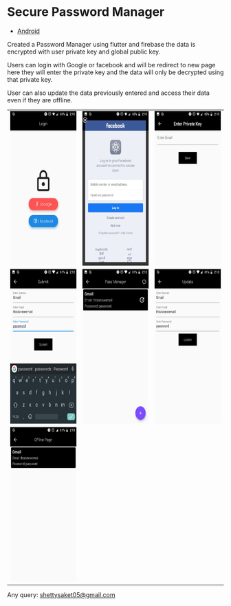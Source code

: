# Secure Password Manager

- [Android](https://github.com/saket-shetty/Post-it/raw/master/build/app/outputs/apk/release/app-release.apk)

Created a Password Manager using flutter and firebase the data is encrypted with user private key and global public key.

Users can login with Google or facebook and will be redirect to new page here they will enter the private key and the data will only be decrypted using that private key.

User can also update the data previously entered and access their data even if they are offline.

<table>
  <tr>
    <td><img src="screenshot/login.jpg" width="225" height="360"></td>
     <td><img src="screenshot/fblogin.jpg" width="225" height="360"></td>
     <td><img src="screenshot/privatekey.jpg" width="225" height="360"></td>
  </tr>
  <tr>
     <td><img src="screenshot/submit.jpg" width="225" height="360"></td>
     <td><img src="screenshot/mainpage.jpg" width="225" height="360"></td>
     <td><img src="screenshot/updatepage.jpg" width="225" height="360"></td>
   </tr>
  <tr>
     <td><img src="screenshot/offlinepage.jpg" width="225" height="360"></td>
  </tr>
</table>

Any query: shettysaket05@gmail.com

